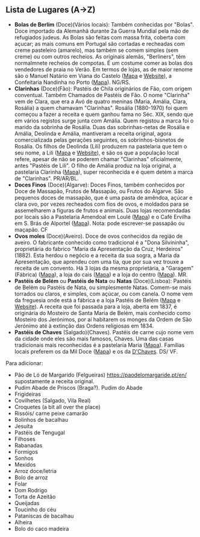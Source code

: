 
## Lista de Lugares (A→Z)

- **Bolas de Berlim** (Doce)(Vários locais): Também conhecidas por "Bolas". Doce importado da Alemanhã durante 2a Guerra Mundial pela mão de refugiados judeus. As Bolas são feitas com massa frita, coberta com açucar; as mais comuns em Portugal são cortadas e recheadas com creme pasteleiro (amarelo), mas também se comem simples (sem creme) ou com outros recheios. As originais alemãs, "Berliners", têm normalmnete recheios de compotas. É um costume comer as bolas dos vendedores de praia no Verão. Em termos de lojas, as de maior renome são o Manuel Natário em Viana do Castelo ([Mapa](https://goo.gl/maps/KCG2Q1qFcCZZVNdg7) e [Website](https://www.pastelariaconfeitariamanuelnatario.pt)), a Confeitaria Nandinha no Porto ([Mapa](https://goo.gl/maps/F9ctzBJcMKqUtcHc8)). NG/RS.
- **Clarinhas** (Doce)(Fão): Pastéis de Chila originários de Fão, com origem conventual. Também Chamados de Pastéis de Fão. O nome "Clarinha" vem de Clara, que era a Avó de quatro meninas (Maria, Amália, Clara, Rosália) a quem chamavam "Clarinhas". Rosália (1880-1970) foi quem começou a fazer a receita e quem ganhou fama no Séc. XIX, sendo que em vários registos surge junta com Amália. Quem registou a marca foi o marido da sobrinha de Rosália. Duas das sobrinhas-netas de Rosália e Amália, Deolinda e Amália, mantiveram a receita original, agora comercializada pelas gerações seguintes, os sobrinhos-bisnetos de Rosália. Os filhos de Deolinda (Lili) produzem na pastelaria que tem o seu nome, a Lili ([Mapa](https://goo.gl/maps/VkmsBCcGPbQEouY76) e [Website](http://www.deliligourmet.com/)), e são os que a população local refere, apesar de não se poderem chamar "Clarinhas" oficialmente, antes "Pastéis de Lili". O filho de Amália produz na loja original, a pastelaria Clarinha ([Mapa](https://goo.gl/maps/ZsTNr5brLEZ2ZD6i8)), super reconhecida e é quem detém a marca de "Clarinhas". PR/AR/BL.
- **Doces Finos** (Doce)(Algarve): Doces Finos, também conhecidos por Doce de Massapão, Frutos de Massapão, ou Frutos do Algarve. São pequenos doces de massapão, que é uma pasta de amêndoa, açúcar e clara ovo, por vezes recheados com fios de ovos, e moldados para se assemelharem a figuras de frutos e animais. Duas lojas recomendadas por locais são a Pastelaria Amendoal em Loulé ([Mapa](https://goo.gl/maps/aPsdevtEAPMR8C529)) e o Café Ervilha em S. Brás de Alportel ([Mapa](https://goo.gl/maps/8V2USUeH7YQJFhtR7)). Nota: pode escrever-se passapão ou maçapão. CF
- **Ovos moles** (Doce)(Aveiro). Doce de ovos conhecidos da região de aveiro. O fabricante conhecido como tradicional é a "Dona Silvininha", proprietária do fabrico "Maria da Apresentação da Cruz, Herdeiros" (1882). Esta herdou o negócio e a receita da sua sogra, a Maria da Apresentação, que aprendeu com uma tia, que por sua vez trouxe a receita de um convento. Há 3 lojas da mesma proprietária, a "Garagem" (Fábrica) ([Mapa](https://goo.gl/maps/pXmZarw2qVxbjTiA9)), a loja do cais ([Mapa](https://goo.gl/maps/VcLU5uxuJdzPj4xg6)) e a loja do centro ([Mapa](https://goo.gl/maps/Qgjq9VEwNXH4h8Gx5)). MR.
- **Pastéis de Belém** ou **Pastéis de Nata** ou **Natas** (Doce)(Lisboa): Pastéis de Belém ou Pastéis de Nata, ou simplesmente Natas. Comem-se mais torrados ou claros, e simples, com açúcar, ou com canela. O nome vem da freguesia onde está a fábrica e a loja Pastéis de Belém ([Mapa](https://maps.app.goo.gl/7tD7otZyPQxDyV1T6) e [Website](https://pasteisdebelem.pt/)). A receita que foi passada para a loja, aberta em 1837, é originária do Mosteiro de Santa Maria de Belém, mais conhecido como Mosteiro dos Jerónimos, por aí habitarem os monges da Ordem de São Jerónimo até à extinção das Ordens religiosas em 1834.
- **Pastéis de Chaves** (Salgado)(Chaves). Pastéis de carne cujo nome vem da cidade onde eles são mais famosos, Chaves. Uma das casas tradicionais mais reconhecidas é a pastelaria Maria ([Mapa](https://goo.gl/maps/nogM3MkD6A9Lj2q78)). Famílias locais preferem os da Mil Doce ([Mapa](https://goo.gl/maps/aqu85L7NVP2SevNw5)) e os da [D'Chaves](https://goo.gl/maps/UtvEnyyvJW2N2Ztm6). DS/ VF.

Para adicionar:
- Pão de Ló de Margarido (Felgueiras) https://paodelomargaride.pt/en/ supostamente a receita original.
- Pudim Abade de Priscos (Braga?). Pudim do Abade
- Frigideiras
- Covilhetes (Salgado, Vila Real)
- Croquetes (a bit all over the place)
- Rissóis/ carne peixe camarão 
- Bolinhos de bacalhau 
- Jesuíta 
- Pastéis de Tengugal  
- Filhoses
- Rabanadas
- Formigos 
- Sonhos
- Mexidos
- Arroz doce/letria 
- Bolo de arroz
- Folar
- Dom Rodrigo
- Torta de Azeitão
- Queijadas
- Toucinho do céu
- Pataniscas de bacalhau
- Alheira
- Bolo do caco madeira

